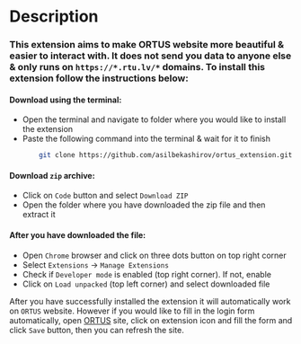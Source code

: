 # Description

### This extension aims to make ORTUS website more beautiful & easier to interact with. It does not send you data to anyone else & only runs on `https://*.rtu.lv/*` domains. To install this extension follow the instructions below:

#### Download using the terminal:
- Open the terminal and navigate to folder where you would like to install the extension
- Paste the following command into the terminal & wait for it to finish
    ```bash
        git clone https://github.com/asilbekashirov/ortus_extension.git
    ```

#### Download `zip` archive:
- Click on `Code` button and select `Download ZIP`
- Open the folder where you have downloaded the zip file and then extract it

#### After you have downloaded the file:
- Open `Chrome` browser and click on three dots button on top right corner
- Select `Extensions` -> `Manage Extensions`
- Check if `Developer mode` is enabled (top right corner). If not, enable
- Click on `Load unpacked` (top left corner) and select downloaded file

After you have successfully installed the extension it will automatically work on `ORTUS` website. However if you would like to fill in the login form automatically, open [ORTUS](https://ortus.rtu.lv/) site, click on extension icon and fill the form and click `Save` button, then you can refresh the site.